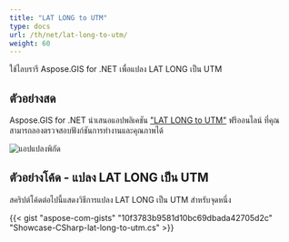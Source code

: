 ```yaml
---
title: "LAT LONG to UTM"
type: docs
url: /th/net/lat-long-to-utm/
weight: 60
---
```


ใช้ไลบรารี Aspose.GIS for .NET เพื่อแปลง LAT LONG เป็น UTM

## **ตัวอย่างสด**

Aspose.GIS for .NET นำเสนอแอปพลิเคชัน ["LAT LONG to UTM"](https://products.aspose.app/gis/transformation/lat-long-to-utm) ฟรีออนไลน์ ที่คุณสามารถลองตรวจสอบฟังก์ชันการทำงานและคุณภาพได้

![แอปแปลงพิกัด](transform-coordinates.png)

## **ตัวอย่างโค้ด - แปลง LAT LONG เป็น UTM**

สคริปต์โค้ดต่อไปนี้แสดงวิธีการแปลง LAT LONG เป็น UTM สำหรับจุดหนึ่ง

{{< gist "aspose-com-gists" "10f3783b9581d10bc69dbada42705d2c" "Showcase-CSharp-lat-long-to-utm.cs" >}}
